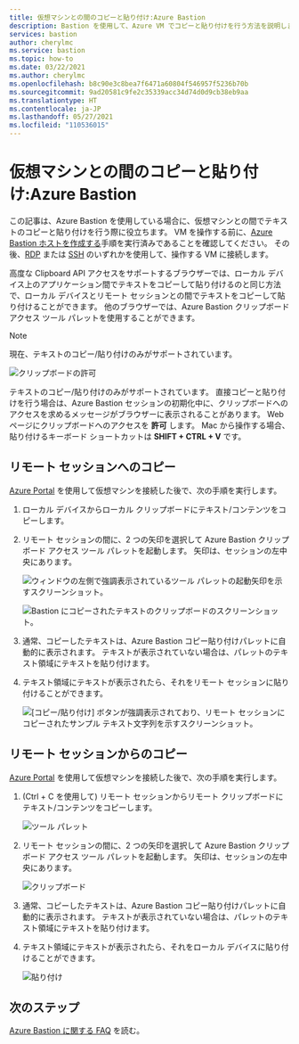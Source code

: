 ```yaml
---
title: 仮想マシンとの間のコピーと貼り付け:Azure Bastion
description: Bastion を使用して、Azure VM でコピーと貼り付けを行う方法を説明します。
services: bastion
author: cherylmc
ms.service: bastion
ms.topic: how-to
ms.date: 03/22/2021
ms.author: cherylmc
ms.openlocfilehash: b8c90e3c8bea7f6471a60804f546957f5236b70b
ms.sourcegitcommit: 9ad20581c9fe2c35339acc34d74d0d9cb38eb9aa
ms.translationtype: HT
ms.contentlocale: ja-JP
ms.lasthandoff: 05/27/2021
ms.locfileid: "110536015"
---
```

# <a name="copy-and-paste-to-a-virtual-machine-azure-bastion"></a>仮想マシンとの間のコピーと貼り付け:Azure Bastion

この記事は、Azure Bastion を使用している場合に、仮想マシンとの間でテキストのコピーと貼り付けを行う際に役立ちます。 VM を操作する前に、[Azure Bastion ホストを作成する](./tutorial-create-host-portal.md)手順を実行済みであることを確認してください。 その後、[RDP](bastion-connect-vm-rdp.md) または [SSH](bastion-connect-vm-ssh.md) のいずれかを使用して、操作する VM に接続します。

高度な Clipboard API アクセスをサポートするブラウザーでは、ローカル デバイス上のアプリケーション間でテキストをコピーして貼り付けるのと同じ方法で、ローカル デバイスとリモート セッションとの間でテキストをコピーして貼り付けることができます。 他のブラウザーでは、Azure Bastion クリップボード アクセス ツール パレットを使用することができます。

>[!NOTE]
>現在、テキストのコピー/貼り付けのみがサポートされています。
>

   ![クリップボードの許可](./media/bastion-vm-manage/allow.png)

テキストのコピー/貼り付けのみがサポートされています。 直接コピーと貼り付けを行う場合は、Azure Bastion セッションの初期化中に、クリップボードへのアクセスを求めるメッセージがブラウザーに表示されることがあります。 Web ページにクリップボードへのアクセスを **許可** します。 Mac から操作する場合、貼り付けるキーボード ショートカットは **SHIFT + CTRL + V** です。

## <a name="copy-to-a-remote-session"></a><a name="to"></a>リモート セッションへのコピー

[Azure Portal](https://portal.azure.com) を使用して仮想マシンを接続した後で、次の手順を実行します。

1. ローカル デバイスからローカル クリップボードにテキスト/コンテンツをコピーします。
1. リモート セッションの間に、2 つの矢印を選択して Azure Bastion クリップボード アクセス ツール パレットを起動します。 矢印は、セッションの左中央にあります。

   ![ウィンドウの左側で強調表示されているツール パレットの起動矢印を示すスクリーンショット。](./media/bastion-vm-manage/left.png)

   ![Bastion にコピーされたテキストのクリップボードのスクリーンショット。](./media/bastion-vm-manage/clipboard.png)
1. 通常、コピーしたテキストは、Azure Bastion コピー貼り付けパレットに自動的に表示されます。 テキストが表示されていない場合は、パレットのテキスト領域にテキストを貼り付けます。
1. テキスト領域にテキストが表示されたら、それをリモート セッションに貼り付けることができます。

   ![[コピー/貼り付け] ボタンが強調表示されており、リモート セッションにコピーされたサンプル テキスト文字列を示すスクリーンショット。](./media/bastion-vm-manage/local.png)

## <a name="copy-from-a-remote-session"></a><a name="from"></a>リモート セッションからのコピー

[Azure Portal](https://portal.azure.com) を使用して仮想マシンを接続した後で、次の手順を実行します。

1. (Ctrl + C を使用して) リモート セッションからリモート クリップボードにテキスト/コンテンツをコピーします。

   ![ツール パレット](./media/bastion-vm-manage/remote.png)
1. リモート セッションの間に、2 つの矢印を選択して Azure Bastion クリップボード アクセス ツール パレットを起動します。 矢印は、セッションの左中央にあります。

   ![クリップボード](./media/bastion-vm-manage/clipboard2.png)
1. 通常、コピーしたテキストは、Azure Bastion コピー貼り付けパレットに自動的に表示されます。 テキストが表示されていない場合は、パレットのテキスト領域にテキストを貼り付けます。
1. テキスト領域にテキストが表示されたら、それをローカル デバイスに貼り付けることができます。

   ![貼り付け](./media/bastion-vm-manage/local2.png)
 
## <a name="next-steps"></a>次のステップ

[Azure Bastion に関する FAQ](bastion-faq.md) を読む。

